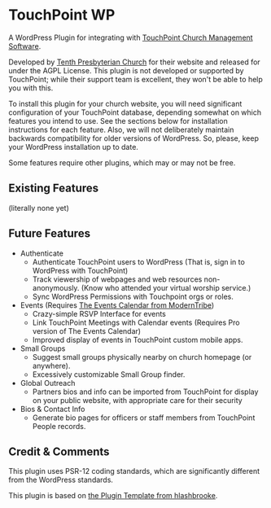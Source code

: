 # TouchPoint WP
A WordPress Plugin for integrating with [TouchPoint Church Management Software](https://github.com/bvcms/bvcms).

Developed by [Tenth Presbyterian Church](https://tenth.org) for their website and released for under the AGPL License. 
This plugin is not developed or supported by TouchPoint; while their support team is excellent, they won't be able to 
help you with this. 

To install this plugin for your church website, you will need significant configuration of your TouchPoint database, 
depending somewhat on which features you intend to use.  See the sections below for installation instructions for each 
feature.  Also, we will not deliberately maintain backwards compatibility for older versions of WordPress.  So, please, 
keep your WordPress installation up to date. 

Some features require other plugins, which may or may not be free.  

## Existing Features
(literally none yet)

## Future Features
- Authenticate
    - Authenticate TouchPoint users to WordPress (That is, sign in to WordPress with TouchPoint)
    - Track viewership of webpages and web resources non-anonymously.  (Know who attended your virtual worship service.)
    - Sync WordPress Permissions with Touchpoint orgs or roles. 
- Events (Requires [The Events Calendar from ModernTribe](https://theeventscalendar.com/)) 
    - Crazy-simple RSVP Interface for events
    - Link TouchPoint Meetings with Calendar events (Requires Pro version of The Events Calendar)
    - Improved display of events in TouchPoint custom mobile apps. 
- Small Groups
    - Suggest small groups physically nearby on church homepage (or anywhere).
    - Excessively customizable Small Group finder. 
- Global Outreach
    - Partners bios and info can be imported from TouchPoint for display on your public website, with appropriate care 
    for their security
- Bios & Contact Info
    - Generate bio pages for officers or staff members from TouchPoint People records.  

## Credit & Comments

This plugin uses PSR-12 coding standards, which are significantly different from the WordPress standards.  

This plugin is based on [the Plugin Template from hlashbrooke](https://github.com/hlashbrooke/WordPress-Plugin-Template).